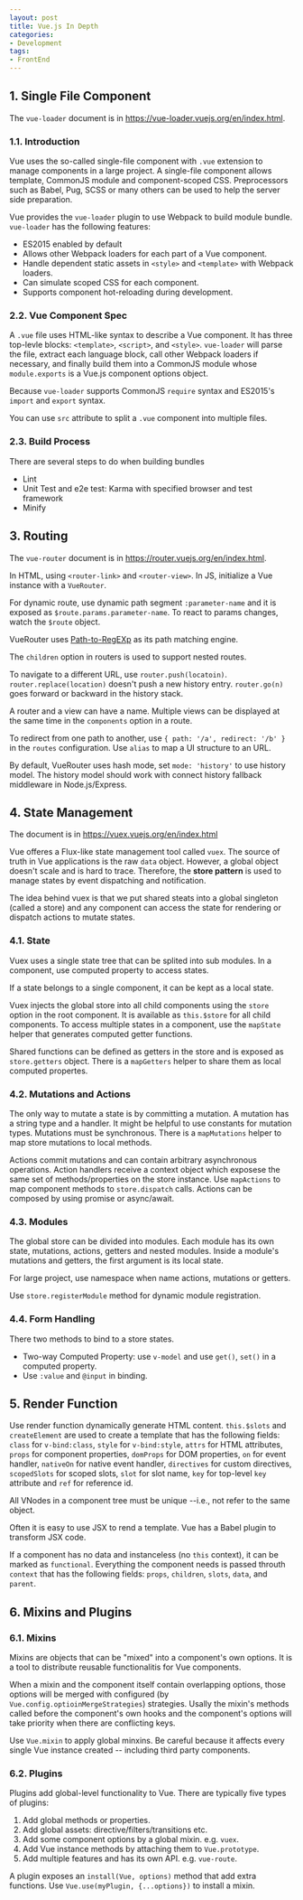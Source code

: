 ```yaml
---
layout: post
title: Vue.js In Depth
categories:
- Development
tags:
- FrontEnd
---
```


## 1. Single File Component
The `vue-loader` document is in https://vue-loader.vuejs.org/en/index.html. 

### 1.1. Introduction 
Vue uses the so-called single-file component with `.vue` extension to manage components in a large project. A single-file component allows template, CommonJS module and component-scoped CSS. Preprocessors such as Babel, Pug, SCSS or many others can be used to help the server side preparation. 

Vue provides the `vue-loader` plugin to use Webpack to build module bundle. `vue-loader` has the following features:
* ES2015 enabled by default
* Allows other Webpack loaders for each part of a Vue component. 
* Handle dependent static assets in `<style>` and `<template>` with Webpack loaders. 
* Can simulate scoped CSS for each component. 
* Supports component hot-reloading during development. 

### 2.2. Vue Component Spec 
A `.vue` file uses HTML-like syntax to describe a Vue component. It has three top-levle blocks: `<template>`, `<script>`, and `<style>`.  `vue-loader` will parse the file, extract each language block, call other Webpack loaders if necessary, and finally build them into a CommonJS module whose `module.exports` is a Vue.js component options object.

Because `vue-loader` supports CommonJS `require` syntax and ES2015's `import` and `export` syntax. 

You can use `src` attribute to split a `.vue` component into multiple files.     

### 2.3. Build Process
There are several steps to do when building bundles
* Lint
* Unit Test and e2e test: Karma with specified browser and test framework
* Minify

## 3. Routing
The `vue-router` document is in https://router.vuejs.org/en/index.html. 

In HTML, using `<router-link>` and `<router-view>`. In JS, initialize a Vue instance with a `VueRouter`. 

For dynamic route, use dynamic path segment `:parameter-name` and it is exposed as `$route.params.parameter-name`. To react to params changes, watch the `$route` object. 

VueRouter uses [Path-to-RegEXp](https://github.com/pillarjs/path-to-regexp) as its path matching engine. 

The `children` option in routers is used to support nested routes. 

To navigate to a different URL, use `router.push(locatoin)`. `router.replace(location)` doesn't push a new history entry. `router.go(n)` goes forward or backward in the history stack. 

A router and a view can have a name. Multiple views can be displayed at the same time in the `components` option in a route. 

To redirect from one path to another, use `{ path: '/a', redirect: '/b' }` in the `routes` configuration.  Use `alias` to map a UI structure to an URL. 

By default, VueRouter uses hash mode, set `mode: 'history'` to use history model. The history model should work with connect history fallback middleware in Node.js/Express. 

## 4. State Management
The document is in https://vuex.vuejs.org/en/index.html

Vue offeres a Flux-like state management tool called `vuex`. The source of truth in Vue applications is the raw `data` object. However, a global object doesn't scale and is hard to trace. Therefore, the **store pattern** is used to manage states by event dispatching and notification. 

The idea behind vuex is that we put shared steats into a global singleton (called a store) and any component can access the state for rendering or dispatch actions to mutate states. 

### 4.1. State 
Vuex uses a single state tree that can be splited into sub modules. In a component, use computed property to access states. 

If a state belongs to a single component, it can be kept as a local state. 

Vuex injects the global store into all child components using the `store` option in the root component. It is available as `this.$store` for all child components. To access multiple states in a component, use the `mapState` helper that generates computed getter functions. 

Shared functions can be defined as getters in the store and is exposed as `store.getters` object. There is a `mapGetters` helper to share them as local computed propertes. 

### 4.2. Mutations and Actions 
The only way to mutate a state is by committing a mutation. A mutation has a string type and a handler. It might be helpful to use constants for mutation types. Mutations must be synchronous. There is a `mapMutations` helper to map store mutations to local methods. 

Actions commit mutations and can contain arbitrary asynchronous operations. Action handlers receive a context object which exposese the same set of methods/properties on the store instance. Use `mapActions` to map component methods to `store.dispatch` calls. Actions can be composed by using promise or async/await. 

### 4.3. Modules 
The global store can be divided into modules. Each module has its own state, mutations, actions, getters and nested modules. Inside a module's mutations and getters, the first argument is its local state. 

For large project, use namespace when name actions, mutations or getters. 

Use `store.registerModule` method for dynamic module registration. 

### 4.4. Form Handling
There two methods to bind to a store states. 

* Two-way Computed Property: use `v-model` and use `get()`, `set()` in a computed property.
* Use `:value` and `@input` in binding. 

## 5. Render Function 
Use render function dynamically generate HTML content. `this.$slots` and `createElement` are used to create a template that has the following fields: `class` for `v-bind:class`, `style` for `v-bind:style`, `attrs` for HTML attributes, `props` for component properties, `domProps` for DOM properties, `on` for event handler, `nativeOn` for native event handler, `directives` for custom directives, `scopedSlots` for scoped slots, `slot` for slot name, `key` for top-level `key` attribute and `ref` for reference id. 

All VNodes in a component tree must be unique --i.e., not refer to the same object.   

Often it is easy to use JSX to rend a template. Vue has a Babel plugin to transform JSX code. 

If a component has no data and instanceless (no `this` context), it can be marked as `functional`. Everything the component needs is passed throuth `context` that has the following fields: `props`, `children`, `slots`, `data`, and `parent`. 

## 6. Mixins and Plugins

### 6.1. Mixins 
Mixins are objects that can be "mixed" into a component's own options. It is a tool to distribute reusable functionalitis for Vue components. 

When a mixin and the component itself contain overlapping options, those options will be merged with configured (by `Vue.config.optioinMergeStrategies`) strategies. Usally the mixin's methods called before the component's own hooks and the component's options will take priority when there are conflicting keys. 

Use `Vue.mixin` to apply global minxins. Be careful because it affects every single Vue instance created -- including third party components. 

### 6.2. Plugins
Plugins add global-level functionality to Vue. There are typically five types of plugins: 

1. Add global methods or properties. 
2. Add global assets: directive/filters/transitions etc.
3. Add some component options by a global mixin. e.g. `vuex`. 
4. Add Vue instance methods by attaching them to `Vue.prototype`. 
5. Add multiple features and has its own API. e.g. `vue-route`. 

A plugin exposes an `install(Vue, options)` method that add extra functions.  Use `Vue.use(myPlugin, {...options})` to install a mixin. 